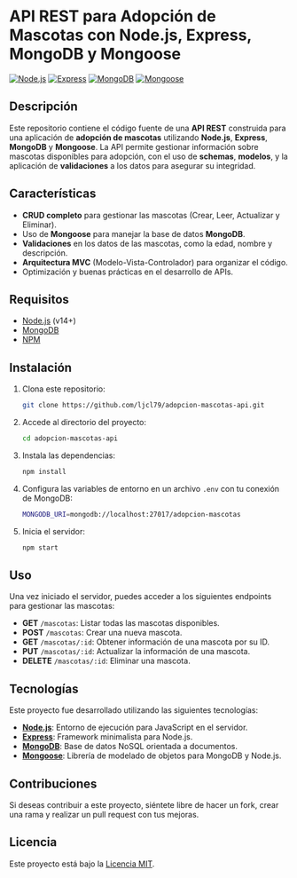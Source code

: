 # API REST para Adopción de Mascotas con Node.js, Express, MongoDB y Mongoose

[![Node.js](https://img.shields.io/badge/Node.js-339933?style=for-the-badge&logo=nodedotjs&logoColor=white)](https://nodejs.org/)
[![Express](https://img.shields.io/badge/Express-000000?style=for-the-badge&logo=express&logoColor=white)](https://expressjs.com/)
[![MongoDB](https://img.shields.io/badge/MongoDB-4EA94B?style=for-the-badge&logo=mongodb&logoColor=white)](https://www.mongodb.com/)
[![Mongoose](https://img.shields.io/badge/Mongoose-880000?style=for-the-badge&logo=mongoose&logoColor=white)](https://mongoosejs.com/)

## Descripción

Este repositorio contiene el código fuente de una **API REST** construida para una aplicación de **adopción de mascotas** utilizando **Node.js**, **Express**, **MongoDB** y **Mongoose**. La API permite gestionar información sobre mascotas disponibles para adopción, con el uso de **schemas**, **modelos**, y la aplicación de **validaciones** a los datos para asegurar su integridad.

## Características

- **CRUD completo** para gestionar las mascotas (Crear, Leer, Actualizar y Eliminar).
- Uso de **Mongoose** para manejar la base de datos **MongoDB**.
- **Validaciones** en los datos de las mascotas, como la edad, nombre y descripción.
- **Arquitectura MVC** (Modelo-Vista-Controlador) para organizar el código.
- Optimización y buenas prácticas en el desarrollo de APIs.

## Requisitos

- [Node.js](https://nodejs.org/) (v14+)
- [MongoDB](https://www.mongodb.com/)
- [NPM](https://www.npmjs.com/)

## Instalación

1. Clona este repositorio:

    ```bash
    git clone https://github.com/ljcl79/adopcion-mascotas-api.git
    ```

2. Accede al directorio del proyecto:

    ```bash
    cd adopcion-mascotas-api
    ```

3. Instala las dependencias:

    ```bash
    npm install
    ```

4. Configura las variables de entorno en un archivo `.env` con tu conexión de MongoDB:

    ```bash
    MONGODB_URI=mongodb://localhost:27017/adopcion-mascotas
    ```

5. Inicia el servidor:

    ```bash
    npm start
    ```

## Uso

Una vez iniciado el servidor, puedes acceder a los siguientes endpoints para gestionar las mascotas:

- **GET** `/mascotas`: Listar todas las mascotas disponibles.
- **POST** `/mascotas`: Crear una nueva mascota.
- **GET** `/mascotas/:id`: Obtener información de una mascota por su ID.
- **PUT** `/mascotas/:id`: Actualizar la información de una mascota.
- **DELETE** `/mascotas/:id`: Eliminar una mascota.

## Tecnologías

Este proyecto fue desarrollado utilizando las siguientes tecnologías:

- **[Node.js](https://nodejs.org/)**: Entorno de ejecución para JavaScript en el servidor.
- **[Express](https://expressjs.com/)**: Framework minimalista para Node.js.
- **[MongoDB](https://www.mongodb.com/)**: Base de datos NoSQL orientada a documentos.
- **[Mongoose](https://mongoosejs.com/)**: Librería de modelado de objetos para MongoDB y Node.js.

## Contribuciones

Si deseas contribuir a este proyecto, siéntete libre de hacer un fork, crear una rama y realizar un pull request con tus mejoras.

## Licencia

Este proyecto está bajo la [Licencia MIT](LICENSE).

